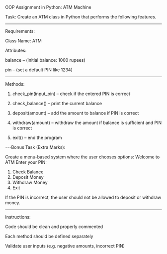 OOP Assignment in Python: ATM Machine

Task:
Create an ATM class in Python that performs the following features.


---

Requirements:

Class Name: ATM

Attributes:

balance – (initial balance: 1000 rupees)

pin – (set a default PIN like 1234)



---
Methods:

1. check_pin(input_pin) – check if the entered PIN is correct


2. check_balance() – print the current balance


3. deposit(amount) – add the amount to balance if PIN is correct


4. withdraw(amount) – withdraw the amount if balance is sufficient and PIN is correct

5. exit() – end the program




---Bonus Task (Extra Marks):

Create a menu-based system where the user chooses options:
Welcome to ATM
Enter your PIN:
1. Check Balance
2. Deposit Money
3. Withdraw Money
4. Exit

If the PIN is incorrect, the user should not be allowed to deposit or withdraw money.


---

Instructions:

Code should be clean and properly commented

Each method should be defined separately

Validate user inputs (e.g. negative 
amounts, incorrect PIN)

